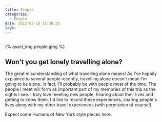 ```yaml
---
title: People
categories:
  - People
date: 2022-03-18 15:30:35
tags:
---
```

##
{% asset_img people.jpeg %}
## Won't you get lonely travelling alone?
The great misunderstanding of what travelling alone means! As I've happily explained to several people recently, travelling alone doesn't mean I'm going to be alone. In fact, I'll probably be with people most of the time. The people I meet will form as important part of my memories of this trip as the sights I see. I truly love meeting new people, hearing about their lives and getting to know them. I'd like to record these experiences, sharing people's lives along with my other travel experiences (with permission of course!). 

Expect some Humans of New York style pieces here.
